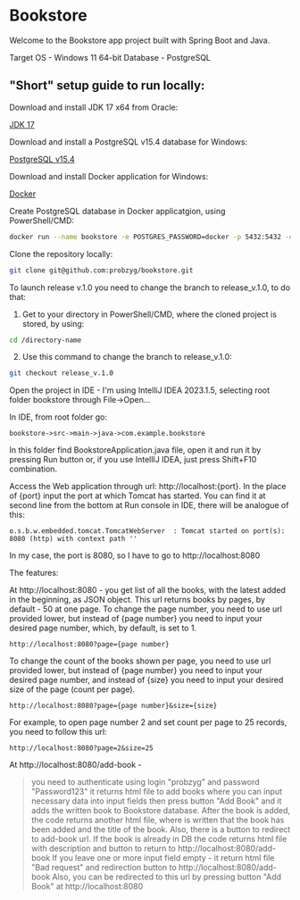 # Bookstore
Welcome to the Bookstore app project built with Spring Boot and Java.

Target OS - Windows 11 64-bit
Database - PostgreSQL 

## "Short" setup guide to run locally:

Download and install JDK 17 x64 from Oracle:


[JDK 17](https://download.oracle.com/java/17/latest/jdk-17_windows-x64_bin.exe)


Download and install a PostgreSQL v15.4 database for Windows:


[PostgreSQL v15.4](https://sbp.enterprisedb.com/getfile.jsp?fileid=1258649)


Download and install Docker application for Windows:


[Docker](https://desktop.docker.com/win/main/amd64/Docker%20Desktop%20Installer.exe?utm_source=docker&utm_medium=webreferral&utm_campaign=dd-smartbutton&utm_location=module)


Create PostgreSQL database in Docker applicatgion, using PowerShell/CMD:

```bash
docker run --name bookstore -e POSTGRES_PASSWORD=docker -p 5432:5432 -d postgres
```

Clone the repository locally:

```bash
git clone git@github.com:probzyg/bookstore.git
```

To launch release v.1.0 you need to change the branch to release_v.1.0, to do that:

1. Get to your directory in PowerShell/CMD, where the cloned project is stored, by using:

```bash
cd /directory-name
```

2. Use this command to change the branch to release_v.1.0:

```bash
git checkout release_v.1.0
```

Open the project in IDE - I'm using IntelliJ IDEA 2023.1.5, selecting root folder bookstore through File->Open...

In IDE, from root folder go:

```
bookstore->src->main->java->com.example.bookstore
```

In this folder find BookstoreApplication.java file, open it and run it by pressing Run button or, 
if you use IntellIJ IDEA, just press Shift+F10 combination.

Access the Web application through url: http://localhost:{port}. In the place of {port} input the port at which Tomcat has started.
You can find it at second line from the bottom at Run console in IDE, there will be analogue of this:

```
o.s.b.w.embedded.tomcat.TomcatWebServer  : Tomcat started on port(s): 8080 (http) with context path ''
```

In my case, the port is 8080, so I have to go to http://localhost:8080


The features:

At http://localhost:8080 - you get list of all the books, with the latest added in the beginning, as JSON object.
This url returns books by pages, by default - 50 at one page. 
To change the page number, you need to use url provided lower, but instead of {page number} you need to input your desired
page number, which, by default, is set to 1.

```
http://localhost:8080?page={page number}
``` 

To change the count of the books shown per page, you need to use url provided lower, but instead of {page number} you need to input your desired
page number, and instead of {size} you need to input your desired size of the page (count per page).

```
http://localhost:8080?page={page number}&size={size}
```

For example, to open page number 2 and set count per page to 25 records, you need to follow this url:

```
http://localhost:8080?page=2&size=25
```


At http://localhost:8080/add-book - 
>you need to authenticate using login "probzyg" and password "Password123"
> it returns html file to add books where you can input necessary data into input fields
> then press button "Add Book" and it adds the written book to Bookstore database. 
> After the book is added, the code returns another html file, where is written that the book has been added and the title of the book. 
Also, there is a button to redirect to add-book url. 
> If the book is already in DB the code returns html file with description and button to return to http://localhost:8080/add-book
> If you leave one or more input field empty - it return html file "Bad request" and redirection button to http://localhost:8080/add-book
>Also, you can be redirected to this url by pressing button "Add Book" at http://localhost:8080